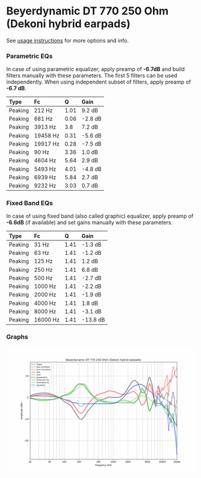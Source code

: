 # Beyerdynamic DT 770 250 Ohm (Dekoni hybrid earpads)
See [usage instructions](https://github.com/jaakkopasanen/AutoEq#usage) for more options and info.

### Parametric EQs
In case of using parametric equalizer, apply preamp of **-6.7dB** and build filters manually
with these parameters. The first 5 filters can be used independently.
When using independent subset of filters, apply preamp of **-6.7 dB**.

| Type    | Fc       |    Q | Gain    |
|:--------|:---------|:-----|:--------|
| Peaking | 212 Hz   | 1.01 | 9.2 dB  |
| Peaking | 681 Hz   | 0.06 | -2.8 dB |
| Peaking | 3913 Hz  | 3.8  | 7.2 dB  |
| Peaking | 19458 Hz | 0.31 | -5.6 dB |
| Peaking | 19917 Hz | 0.28 | -7.5 dB |
| Peaking | 90 Hz    | 3.36 | 1.0 dB  |
| Peaking | 4604 Hz  | 5.64 | 2.9 dB  |
| Peaking | 5493 Hz  | 4.01 | -4.8 dB |
| Peaking | 6939 Hz  | 5.84 | 2.7 dB  |
| Peaking | 9232 Hz  | 3.03 | 0.7 dB  |

### Fixed Band EQs
In case of using fixed band (also called graphic) equalizer, apply preamp of **-6.6dB**
(if available) and set gains manually with these parameters.

| Type    | Fc       |    Q | Gain     |
|:--------|:---------|:-----|:---------|
| Peaking | 31 Hz    | 1.41 | -1.3 dB  |
| Peaking | 63 Hz    | 1.41 | -1.2 dB  |
| Peaking | 125 Hz   | 1.41 | 1.2 dB   |
| Peaking | 250 Hz   | 1.41 | 6.8 dB   |
| Peaking | 500 Hz   | 1.41 | -2.7 dB  |
| Peaking | 1000 Hz  | 1.41 | -2.2 dB  |
| Peaking | 2000 Hz  | 1.41 | -1.9 dB  |
| Peaking | 4000 Hz  | 1.41 | 1.8 dB   |
| Peaking | 8000 Hz  | 1.41 | -3.1 dB  |
| Peaking | 16000 Hz | 1.41 | -13.8 dB |

### Graphs
![](./Beyerdynamic%20DT%20770%20250%20Ohm%20(Dekoni%20hybrid%20earpads).png)
